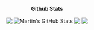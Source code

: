 <p align="center">
  <b>Github Stats</b>
</p>
<p align="center">

  <img align="center" src="https://github-readme-stats.vercel.app/api/top-langs/?username=andrewgosselin&hide=java,html&title_color=ffffff&text_color=c9cacc&icon_color=2bbc8a&bg_color=1d1f21" />
  <img align="center" src="https://github-readme-stats.vercel.app/api?username=andrewgosselin&show_icons=true&line_height=27&count_private=true&title_color=ffffff&text_color=c9cacc&icon_color=2bbc8a&bg_color=1d1f21" alt="Martin's GitHub Stats" />
  <img align="center" src="https://github-readme-stats.vercel.app/api/pin/?username=andrewgosselin&repo=music-recognition&title_color=ffffff&text_color=c9cacc&icon_color=2bbc8a&bg_color=1d1f21" />
  <img align="center" src="https://github-readme-stats.vercel.app/api/pin/?username=andrewgosselin&repo=abandoned-code&title_color=ffffff&text_color=c9cacc&icon_color=2bbc8a&bg_color=1d1f21" />   
</p>

